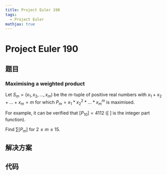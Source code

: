 ```yaml
---
title: Project Euler 190
tags:
  - Project Euler
mathjax: true
---
```

<escape><!-- more --></escape>
    

# Project Euler 190
## 题目
### Maximising a weighted product

Let $S_m = (x_1, x_2, \dots , x_m)$ be the $m$-tuple of positive real numbers with $x_1 + x_2 + \dots + x_m = m$ for which $P_m = x_1 * x_2^2 * \dots * x_m^m$ is maximised.

For example, it can be verified that $[P_{10}] = 4112$ ([ ] is the integer part function).

Find $\sum[P_m]$ for $2 \le m \le 15$.


## 解决方案


## 代码



